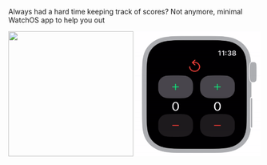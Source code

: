 Always had a hard time keeping track of scores? 
Not anymore, minimal WatchOS app to help you out

<img src="./Samples/score-keeper.gif" width="250" height="250"/>
<img src="./Samples/score-keeper-bg.gif" width="250" height="250"/>
